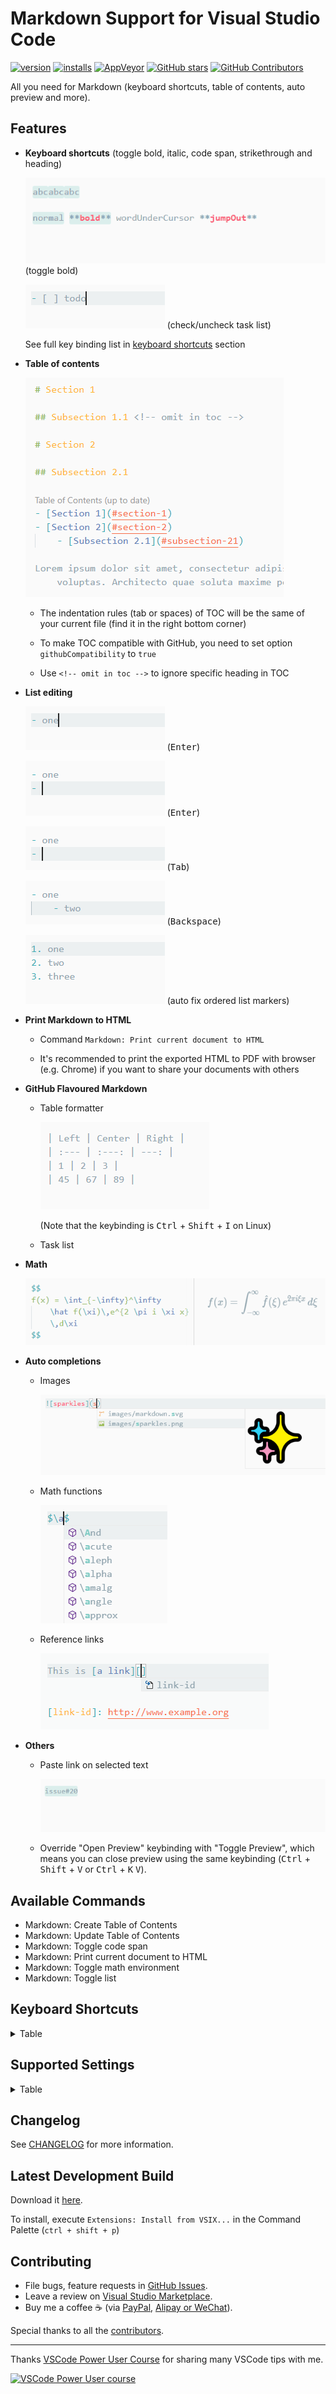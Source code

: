 # Markdown Support for Visual Studio Code

[![version](https://img.shields.io/vscode-marketplace/v/yzhang.markdown-all-in-one.svg?style=flat-square&label=vscode%20marketplace)](https://marketplace.visualstudio.com/items?itemName=yzhang.markdown-all-in-one)
[![installs](https://img.shields.io/vscode-marketplace/d/yzhang.markdown-all-in-one.svg?style=flat-square)](https://marketplace.visualstudio.com/items?itemName=yzhang.markdown-all-in-one)
[![AppVeyor](https://img.shields.io/appveyor/ci/yzhang-gh/vscode-markdown.svg?style=flat-square&label=appveyor%20build)](https://ci.appveyor.com/project/yzhang-gh/vscode-markdown)
[![GitHub stars](https://img.shields.io/github/stars/yzhang-gh/vscode-markdown.svg?style=flat-square&label=github%20stars)](https://github.com/yzhang-gh/vscode-markdown)
[![GitHub Contributors](https://img.shields.io/github/contributors/yzhang-gh/vscode-markdown.svg?style=flat-square)](https://github.com/yzhang-gh/vscode-markdown/graphs/contributors)

All you need for Markdown (keyboard shortcuts, table of contents, auto preview and more).

## Features

- **Keyboard shortcuts** (toggle bold, italic, code span, strikethrough and heading)

  ![ctrl b (multi-cursor)](images/gifs/multi-ctrl-b-light.gif) (toggle bold)

  ![check task list](images/gifs/keybinding-tasklist.gif) (check/uncheck task list)

  See full key binding list in [keyboard shortcuts](#keyboard-shortcuts) section

- **Table of contents**

  ![toc](images/toc.png)

  - The indentation rules (tab or spaces) of TOC will be the same of your current file (find it in the right bottom corner)

  - To make TOC compatible with GitHub, you need to set option `githubCompatibility` to `true`

  - Use `<!-- omit in toc -->` to ignore specific heading in TOC

- **List editing**

  ![on enter key 1](images/gifs/on-enter-key1.gif) (<kbd>Enter</kbd>)

  ![on enter key 2](images/gifs/on-enter-key2.gif) (<kbd>Enter</kbd>)

  ![on tab key](images/gifs/on-tab-key.gif) (<kbd>Tab</kbd>)

  ![on backspace key](images/gifs/on-backspace-key.gif) (<kbd>Backspace</kbd>)

  ![marker fixing](images/gifs/marker-fixing.gif) (auto fix ordered list markers)

- **Print Markdown to HTML**

  - Command `Markdown: Print current document to HTML`

  - It's recommended to print the exported HTML to PDF with browser (e.g. Chrome) if you want to share your documents with others

- **GitHub Flavoured Markdown**

  - Table formatter

    ![table-formatter](images/gifs/table-formatter.gif)

    (Note that the keybinding is <kbd>Ctrl</kbd> + <kbd>Shift</kbd> + <kbd>I</kbd> on Linux)

  - Task list

- **Math**

  ![math](images/math.png)

- **Auto completions**

  - Images

    ![image paths](images/image-completions.png)

  - Math functions

    ![math completions](images/math-completions.png)

  - Reference links

    ![suggest ref link](images/gifs/suggest-ref-link-light.png)

- **Others**

  - Paste link on selected text

    ![paste link](images/gifs/paste-link-light.gif)

  - Override "Open Preview" keybinding with "Toggle Preview", which means you can close preview using the same keybinding (<kbd>Ctrl</kbd> + <kbd>Shift</kbd> + <kbd>V</kbd> or <kbd>Ctrl</kbd> + <kbd>K</kbd> <kbd>V</kbd>).

## Available Commands

- Markdown: Create Table of Contents
- Markdown: Update Table of Contents
- Markdown: Toggle code span
- Markdown: Print current document to HTML
- Markdown: Toggle math environment
- Markdown: Toggle list

## Keyboard Shortcuts

<details>
<summary>Table</summary>

| Key                                               | Command                      |
| ------------------------------------------------- | ---------------------------- |
| <kbd>Ctrl</kbd> + <kbd>B</kbd>                    | Toggle bold                  |
| <kbd>Ctrl</kbd> + <kbd>I</kbd>                    | Toggle italic                |
| <kbd>Ctrl</kbd> + <kbd>Shift</kbd> + <kbd>]</kbd> | Toggle heading (uplevel)     |
| <kbd>Ctrl</kbd> + <kbd>Shift</kbd> + <kbd>[</kbd> | Toggle heading (downlevel)   |
| <kbd>Ctrl</kbd> + <kbd>M</kbd>                    | Toggle math environment      |
| <kbd>Alt</kbd> + <kbd>C</kbd>                     | Check/Uncheck task list item |
| <kbd>Ctrl</kbd> + <kbd>Shift</kbd> + <kbd>V</kbd> | Toggle preview               |
| <kbd>Ctrl</kbd> + <kbd>K</kbd> <kbd>V</kbd>       | Toggle preview to side       |

</details>

## Supported Settings

<details>
<summary>Table</summary>

| Name                                               | Default    | Description                                                       |
| -------------------------------------------------- | ---------- | ----------------------------------------------------------------- |
| `markdown.extension.italic.indicator`              | `*`        | Use `*` or `_` to wrap italic text                                |
| `markdown.extension.list.indentationSize`          | `adaptive` | Use different indentation size for ordered and unordered list     |
| `markdown.extension.orderedList.autoRenumber`      | `true`     | Auto fix list markers as you edits                                |
| `markdown.extension.orderedList.marker`            | `ordered`  | Or `one`: always use `1.` as ordered list marker                  |
| `markdown.extension.preview.autoShowPreviewToSide` | `false`    | Automatically show preview when opening a Markdown file.          |
| `markdown.extension.print.absoluteImgPath`         | `true`     | Convert image path to absolute path                               |
| `markdown.extension.print.imgToBase64`             | `false`    | Convert images to base64 when printing to HTML                    |
| `markdown.extension.print.onFileSave`              | `false`    | Print to HTML on file save                                        |
| `markdown.extension.showExplorer`                  | `true`     | Show outline view in explorer panel                               |
| `markdown.extension.syntax.decorations`            | `true`     | Add decorations to strikethrough and code spans                   |
| `markdown.extension.syntax.plainTheme`             | `false`    | A distraction-free theme                                          |
| `markdown.extension.toc.githubCompatibility`       | `false`    | GitHub compatibility                                              |
| `markdown.extension.toc.levels`                    | `1..6`     | Control the heading levels to show in the table of contents.      |
| `markdown.extension.toc.orderedList`               | `false`    | Use ordered list in the table of contents.                        |
| `markdown.extension.toc.plaintext`                 | `false`    | Just plain text.                                                  |
| `markdown.extension.toc.tabSize`                   | `auto`     | Control the indentation size of TOC (`auto` or a number)          |
| `markdown.extension.toc.unorderedList.marker`      | `-`        | Use `-`, `*` or `+` in the table of contents (for unordered list) |
| `markdown.extension.toc.updateOnSave`              | `true`     | Automatically update the table of contents on save.               |
| `markdown.extension.katex.macros`                  | `{}`       | KaTeX macros e.g. `{ "\\name": "expansion", ... }`                |

</details>

## Changelog

See [CHANGELOG](CHANGELOG.md) for more information.

## Latest Development Build

Download it [here](https://ci.appveyor.com/project/yzhang-gh/vscode-markdown/build/artifacts).

To install, execute `Extensions: Install from VSIX...` in the Command Palette (`ctrl + shift + p`)

## Contributing

- File bugs, feature requests in [GitHub Issues](https://github.com/yzhang-gh/vscode-markdown/issues).
- Leave a review on [Visual Studio Marketplace](https://marketplace.visualstudio.com/items?itemName=yzhang.markdown-all-in-one#review-details).
- Buy me a coffee ☕ (via [PayPal](https://www.paypal.me/2yzhang), [Alipay or WeChat](donate.md)).

Special thanks to all the [contributors](https://github.com/yzhang-gh/vscode-markdown/graphs/contributors).

---

Thanks [VSCode Power User Course](https://VSCode.pro?utm_source=MarkdownAllInOne) for sharing many VSCode tips with me.

[![VSCode Power User course](https://img.shields.io/badge/Learn%20-VSCode%20Power%20User%20Course%20%E2%86%92-gray.svg?style=flat-square&colorA=444444&colorB=4F44D6)](https://VSCode.pro?utm_source=MarkdownAllInOne)
